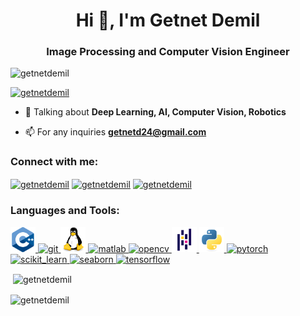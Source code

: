 <h1 align="center">Hi 👋, I'm Getnet Demil</h1>
<h3 align="center">Image Processing and Computer Vision Engineer</h3>

<p align="left"> <img src="https://komarev.com/ghpvc/?username=getnetdemil&label=Profile%20views&color=0e75b6&style=flat-square" alt="getnetdemil" /> </p>

<p align="left"> <a href="https://twitter.com/getnetdemil" target="blank"><img src="https://img.shields.io/twitter/follow/getnetdemil?logo=twitter&style=for-the-badge" alt="getnetdemil" /></a> </p>


- 💬 Talking about **Deep Learning, AI, Computer Vision, Robotics**

- 📫 For any inquiries **getnetd24@gmail.com**

<h3 align="left">Connect with me:</h3>
<p align="left">
<a href="https://twitter.com/getnetdemil" target="blank"><img align="center" src="https://raw.githubusercontent.com/getnetdemil/github-profile-readme-generator/master/src/images/icons/Social/twitter.svg" alt="getnetdemil" height="30" width="40" /></a>
<a href="https://linkedin.com/in/getnetdemil" target="blank"><img align="center" src="https://raw.githubusercontent.com/getnetdemil/github-profile-readme-generator/master/src/images/icons/Social/linked-in-alt.svg" alt="getnetdemil" height="30" width="40" /></a>
<a href="https://www.youtube.com/c/getnetdemil" target="blank"><img align="center" src="https://raw.githubusercontent.com/getnetdemil/github-profile-readme-generator/master/src/images/icons/Social/youtube.svg" alt="getnetdemil" height="30" width="40" /></a>
</p>

<h3 align="left">Languages and Tools:</h3>
<p align="left"> <a href="https://www.w3schools.com/cpp/" target="_blank" rel="noreferrer"> <img src="https://raw.githubusercontent.com/devicons/devicon/master/icons/cplusplus/cplusplus-original.svg" alt="cplusplus" width="40" height="40"/> </a>  <a href="https://git-scm.com/" target="_blank" rel="noreferrer"> <img src="https://www.vectorlogo.zone/logos/git-scm/git-scm-icon.svg" alt="git" width="40" height="40"/> </a> <a href="https://www.linux.org/" target="_blank" rel="noreferrer"> <img src="https://raw.githubusercontent.com/devicons/devicon/master/icons/linux/linux-original.svg" alt="linux" width="40" height="40"/> </a> <a href="https://www.mathworks.com/" target="_blank" rel="noreferrer"> <img src="https://upload.wikimedia.org/wikipedia/commons/2/21/Matlab_Logo.png" alt="matlab" width="40" height="40"/> </a> <a href="https://opencv.org/" target="_blank" rel="noreferrer"> <img src="https://www.vectorlogo.zone/logos/opencv/opencv-icon.svg" alt="opencv" width="40" height="40"/> </a> <a href="https://pandas.pydata.org/" target="_blank" rel="noreferrer"> <img src="https://raw.githubusercontent.com/devicons/devicon/2ae2a900d2f041da66e950e4d48052658d850630/icons/pandas/pandas-original.svg" alt="pandas" width="40" height="40"/> </a> <a href="https://www.python.org" target="_blank" rel="noreferrer"> <img src="https://raw.githubusercontent.com/devicons/devicon/master/icons/python/python-original.svg" alt="python" width="40" height="40"/> </a> <a href="https://pytorch.org/" target="_blank" rel="noreferrer"> <img src="https://www.vectorlogo.zone/logos/pytorch/pytorch-icon.svg" alt="pytorch" width="40" height="40"/> </a> <a href="https://scikit-learn.org/" target="_blank" rel="noreferrer"> <img src="https://upload.wikimedia.org/wikipedia/commons/0/05/Scikit_learn_logo_small.svg" alt="scikit_learn" width="40" height="40"/> </a> <a href="https://seaborn.pydata.org/" target="_blank" rel="noreferrer"> <img src="https://seaborn.pydata.org/_images/logo-mark-lightbg.svg" alt="seaborn" width="40" height="40"/> </a> <a href="https://www.tensorflow.org" target="_blank" rel="noreferrer"> <img src="https://www.vectorlogo.zone/logos/tensorflow/tensorflow-icon.svg" alt="tensorflow" width="40" height="40"/> </a> </p>

<p>&nbsp;<img align="center" src="https://github-readme-stats.vercel.app/api?username=getnetdemil&show_icons=true&theme=dark&locale=en" alt="getnetdemil" /></p>

<p><img align="center" src="https://github-readme-streak-stats.herokuapp.com/?user=getnetdemil&theme=dark" alt="getnetdemil" /></p>
